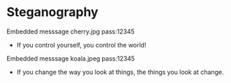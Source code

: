 # Steganography

Embedded messsage cherry.jpg pass:12345
   
   - If you control yourself, you control the world!

Embedded messsage koala.jpeg pass:12345
   - If you change the way you look at things, the things you look at change.


